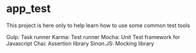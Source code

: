# app_test
This project is here only to help learn how to use some common test tools

Gulp: Task runner
Karma: Test runner
Mocha: Unit Test framework for Javascript
Chai: Assertion library
Sinon.JS: Mocking library

